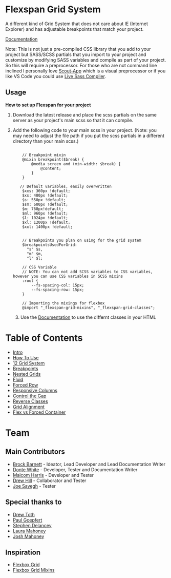 # Flexspan Grid System

A different kind of Grid System that does not care about IE (Internet Explorer) and has adjustable breakpoints that match your project.

[Documentation](https://brockenstein.github.io/Flexspan-Grid-System/)

Note: This is not just a pre-compiled CSS library that you add to your project but SASS/SCSS partials that you import to your project and customize by modifying SASS variables and compile as part of your project. So this will require a preprocessor. For those who are not command line inclined I personally love [Scout-App](https://scout-app.io/) which is a visual preprocessor or if you like VS Code you could use [Live Sass Compiler](https://marketplace.visualstudio.com/items?itemName=glenn2223.live-sass).

## Usage
<b>How to set up Flexspan for your project</b>

1. Download the latest release and place the scss partials on the same server as your project's main scss so that it can compile.

2. Add the following code to your main scss in your project. (Note: you may need to adjust the file path if you put the scss partials in a different directory than your main scss.)

    ```
    
        // Breakpoint mixin
        @mixin breakpoint($break) {
            @media screen and (min-width: $break) {
                @content;
            }
        }
    
       // Default variables, easily overwritten
        $xxs: 360px !default;
        $xs: 480px !default;
        $s: 550px !default; 
        $sm: 600px !default;
        $m: 768px!default;
        $ml: 960px !default;
        $l: 1024px !default;
        $xl: 1200px !default;
        $xxl: 1400px !default; 
        
        
        // Breakpoints you plan on using for the grid system
        $breakpointsUsedForGrid:
          "s" $s,
          "m" $m,
          "l" $l;
        
        // CSS Variable
        // NOTE: You can not add SCSS variables to CSS variables, however you can use CSS variables in SCSS mixins
        :root {
            --fs-spacing-col: 15px;
            --fs-spacing-row: 15px;
        }
        
        // Importing the mixings for flexbox
        @import "_flexspan-grid-mixins", "_flexspan-grid-classes";
    ```

    3. Use the [Documentation](https://brockenstein.github.io/Flexspan-Grid-System/) to use the differnt classes in your HTML





# Table of Contents
* [Intro](https://brockenstein.github.io/Flexspan-Grid-System/#intro)
* [How To Use](https://brockenstein.github.io/Flexspan-Grid-System/#instuctions)
* [12 Grid System](https://brockenstein.github.io/Flexspan-Grid-System/#grid-system)
* [Breakpoints](https://brockenstein.github.io/Flexspan-Grid-System/#breakpoint)
* [Nested Grids](https://brockenstein.github.io/Flexspan-Grid-System/#nested-gril)
* [Fluid](https://brockenstein.github.io/Flexspan-Grid-System/#fluid)
* [Forced Row](https://brockenstein.github.io/Flexspan-Grid-System/#forced-row)
* [Responsive Columns](https://brockenstein.github.io/Flexspan-Grid-System/#responsive-column)
* [Control the Gap](https://brockenstein.github.io/Flexspan-Grid-System/#gap)
* [Reverse Classes](https://brockenstein.github.io/Flexspan-Grid-System/#reverse)
* [Grid Alignment](https://brockenstein.github.io/Flexspan-Grid-System/#alignment)
* [Flex vs Forced Container](https://brockenstein.github.io/Flexspan-Grid-System/#fluid-forced)

# Team
## Main Contributors
* [Brock Barnett](https://github.com/Brockenstein) - Ideator, Lead Developer and Lead Documentation Writer
* [Donte White](https://github.com/dwhite02) - Developer, Tester and Documentation Writer
* [Malcom Harris](https://github.com/harrismalcolm) - Developer and Tester
* [Drew Hill](https://github.com/drewhilltmp) - Collaborator and Tester
* [Joe Sayegh](https://github.com/joesayegh) - Tester

## Special thanks to
* [Drew Toth](https://github.com/drew-git-tmp)
* [Paul Goepfert](https://github.com/pgoepfert)
* [Stephen Delancey](https://github.com/stephendelancey)
* [Laura Mahoney](https://github.com/lmahoney1218)
* [Josh Mahoney](https://github.com/jkmahoney)


## Inspiration
* [Flexbox Grid](https://github.com/kristoferjoseph/flexboxgrid)
* [Flexbox Grid Mixins](https://github.com/thingsym/flexbox-grid-mixins)

